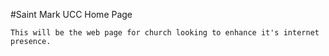 #Saint Mark UCC Home Page
```
This will be the web page for church looking to enhance it's internet presence.